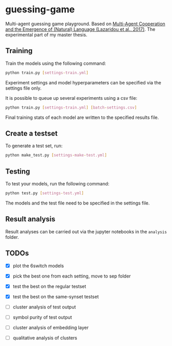 # guessing-game
Multi-agent guessing game playground. Based on [Multi-Agent Cooperation and the 
Emergence of (Natural) Language (Lazaridou et al., 2017)](https://arxiv.org/abs/1612.07182). 
The experimental part of my master thesis.

## Training

Train the models using the following command:

```sh
python train.py [settings-train.yml]
```

Experiment settings and model hyperparameters can be specified via the 
settings file only.

It is possible to queue up several experiments using a csv file:

```sh
python train.py [settings-train.yml] [batch-settings.csv]
```

Final training stats of each model are written to the specified results file.

## Create a testset

To generate a test set, run:

```sh
python make_test.py [settings-make-test.yml]
```


## Testing

To test your models, run the following command:
```sh
python test.py [settings-test.yml]
```

The models and the test file need to be specified in the settings file.


## Result analysis

Result analyses can be carried out via the jupyter notebooks in the `analysis` folder.



## TODOs

- [x] plot the 6switch models
- [x] pick the best one from each setting, move to sep folder
- [x] test the best on the regular testset
- [x] test the best on the same-synset testset
- [ ] cluster analysis of test output
- [ ] symbol purity of test output
- [ ] cluster analysis of embedding layer
- [ ] qualitative analysis of clusters

    